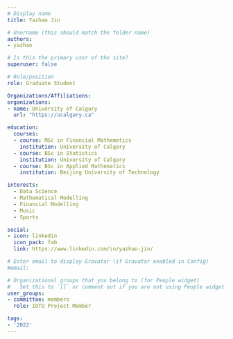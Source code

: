 ```yaml
---
# Display name
title: Yazhao Jin

# Username (this should match the folder name)
authors:
- yazhao

# Is this the primary user of the site?
superuser: false

# Role/position
role: Graduate Student

Organizations/Affiliations:
organizations:
- name: University of Calgary
  url: "https://ucalgary.ca"

education:
  courses:
  - course: MSc in Financial Mathematics
    institution: University of Calgary
  - course: BSc in Statistics
    institution: University of Calgary
  - course: BSc in Applied Mathematics
    institution: Beijing University of Technology

interests:
  - Data Science
  - Mathematical Modelling
  - Financial Modelling
  - Music
  - Sports

social:
- icon: linkedin
  icon_pack: fab
  link: https://www.linkedin.com/in/yazhao-jin/

# Enter email to display Gravatar (if Gravatar enabled in Config)
#email:

# Organizational groups that you belong to (for People widget)
#   Set this to `[]` or comment out if you are not using People widget.
user_groups:
- committee: members
  role: IOTO Project Member

tags:
- '2022'
---
```

